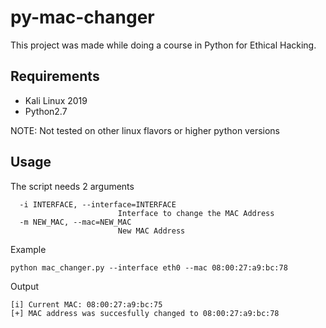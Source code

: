 # py-mac-changer

This project was made while doing a course in Python for Ethical Hacking.

## Requirements
- Kali Linux 2019
- Python2.7

NOTE: Not tested on other linux flavors or higher python versions

## Usage
The script needs 2 arguments
```
  -i INTERFACE, --interface=INTERFACE
                        Interface to change the MAC Address
  -m NEW_MAC, --mac=NEW_MAC
                        New MAC Address
```

Example
```
python mac_changer.py --interface eth0 --mac 08:00:27:a9:bc:78
```

Output
```
[i] Current MAC: 08:00:27:a9:bc:75
[+] MAC address was succesfully changed to 08:00:27:a9:bc:78
```
